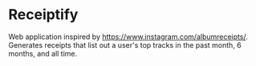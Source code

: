 # Receiptify
Web application inspired by https://www.instagram.com/albumreceipts/. Generates receipts that list out a user's top tracks in the past month, 6 months, and all time.
